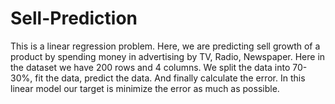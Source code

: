 # Sell-Prediction
This is a linear regression problem. Here, we are predicting sell growth of a product by spending money in advertising by TV, Radio, Newspaper. Here in the dataset we have 200 rows and 4 columns. We split the data into 70-30%, fit the data, predict the data. And finally calculate the error. In this linear model our target is minimize the error as much as possible.
